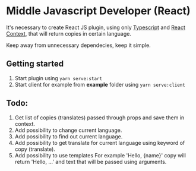 # Middle Javascript Developer (React)

It's necessary to create React JS plugin, using only [Typescript](https://www.typescriptlang.org/) and [React Context](https://reactjs.org/docs/context.html), that will return copies in certain language.

Keep away from unnecessary dependecies, keep it simple.

## Getting started

1. Start plugin using `yarn serve:start`
2. Start client for example from **example** folder using `yarn serve:client`

## Todo:

1. Get list of copies (translates) passed through props and save them in context.
2. Add possibility to change current language.
3. Add possibility to find out current language.
4. Add possibility to get translate for current language using keyword of copy (translate).
5. Add possibility to use templates
   For example 'Hello, {name}' copy will return 'Hello, ...' and text that will be passed using arguments.
